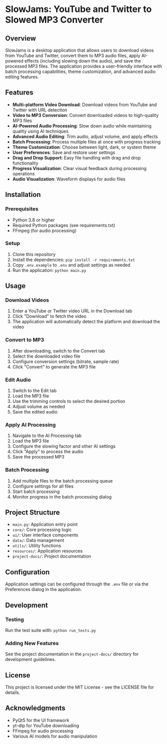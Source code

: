 # SlowJams: YouTube and Twitter to Slowed MP3 Converter

## Overview

SlowJams is a desktop application that allows users to download videos from YouTube and Twitter, convert them to MP3 audio files, apply AI-powered effects (including slowing down the audio), and save the processed MP3 files. The application provides a user-friendly interface with batch processing capabilities, theme customization, and advanced audio editing features.

## Features

- **Multi-platform Video Download**: Download videos from YouTube and Twitter with URL detection
- **Video to MP3 Conversion**: Convert downloaded videos to high-quality MP3 files
- **AI-Powered Audio Processing**: Slow down audio while maintaining quality using AI techniques
- **Advanced Audio Editing**: Trim audio, adjust volume, and apply effects
- **Batch Processing**: Process multiple files at once with progress tracking
- **Theme Customization**: Choose between light, dark, or system theme
- **User Preferences**: Save and restore user settings
- **Drag and Drop Support**: Easy file handling with drag and drop functionality
- **Progress Visualization**: Clear visual feedback during processing operations
- **Audio Visualization**: Waveform displays for audio files

## Installation

### Prerequisites

- Python 3.8 or higher
- Required Python packages (see requirements.txt)
- FFmpeg (for audio processing)

### Setup

1. Clone this repository
2. Install the dependencies: `pip install -r requirements.txt`
3. Copy `.env.example` to `.env` and adjust settings as needed
4. Run the application: `python main.py`

## Usage

### Download Videos

1. Enter a YouTube or Twitter video URL in the Download tab
2. Click "Download" to fetch the video
3. The application will automatically detect the platform and download the video

### Convert to MP3

1. After downloading, switch to the Convert tab
2. Select the downloaded video file
3. Configure conversion settings (bitrate, sample rate)
4. Click "Convert" to generate the MP3 file

### Edit Audio

1. Switch to the Edit tab
2. Load the MP3 file
3. Use the trimming controls to select the desired portion
4. Adjust volume as needed
5. Save the edited audio

### Apply AI Processing

1. Navigate to the AI Processing tab
2. Load the MP3 file
3. Configure the slowing factor and other AI settings
4. Click "Apply" to process the audio
5. Save the processed MP3

### Batch Processing

1. Add multiple files to the batch processing queue
2. Configure settings for all files
3. Start batch processing
4. Monitor progress in the batch processing dialog

## Project Structure

- `main.py`: Application entry point
- `core/`: Core processing logic
- `ui/`: User interface components
- `data/`: Data management
- `utils/`: Utility functions
- `resources/`: Application resources
- `project-docs/`: Project documentation

## Configuration

Application settings can be configured through the `.env` file or via the Preferences dialog in the application.

## Development

### Testing

Run the test suite with: `python run_tests.py`

### Adding New Features

See the project documentation in the `project-docs/` directory for development guidelines.

## License

This project is licensed under the MIT License - see the LICENSE file for details.

## Acknowledgments

- PyQt5 for the UI framework
- yt-dlp for YouTube downloading
- FFmpeg for audio processing
- Various AI models for audio manipulation